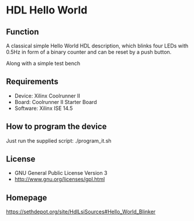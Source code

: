HDL Hello World
===============

Function
--------
A classical simple Hello World HDL description, which
blinks four LEDs with 0.5Hz in form of a binary counter
and can be reset by a push button.

Along with a simple test bench

Requirements
------------
- Device: Xilinx Coolrunner II
- Board: Coolrunner II Starter Board
- Software: Xilinx ISE 14.5

How to program the device
-------------------------
Just run the supplied script: ./program_it.sh

License
-------
- GNU General Public License Version 3
- http://www.gnu.org/licenses/gpl.html

Homepage
--------
https://sethdepot.org/site/HdlLsiSources#Hello_World_Blinker
